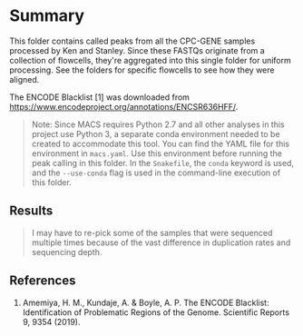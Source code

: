 # Summary

This folder contains called peaks from all the CPC-GENE samples processed by Ken and Stanley.
Since these FASTQs originate from a collection of flowcells, they're aggregated into this single folder for uniform processing.
See the folders for specific flowcells to see how they were aligned.

The ENCODE Blacklist [1] was downloaded from https://www.encodeproject.org/annotations/ENCSR636HFF/.

> Note: Since MACS requires Python 2.7 and all other analyses in this project use Python 3, a separate conda environment needed to be created to accommodate this tool.
> You can find the YAML file for this environment in `macs.yaml`.
> Use this environment before running the peak calling in this folder.
> In the `Snakefile`, the `conda` keyword is used, and the `--use-conda` flag is used in the command-line execution of this folder.

## Results

> I may have to re-pick some of the samples that were sequenced multiple times because of the vast difference in duplication rates and sequencing depth.

## References

1. Amemiya, H. M., Kundaje, A. & Boyle, A. P. The ENCODE Blacklist: Identification of Problematic Regions of the Genome. Scientific Reports 9, 9354 (2019).

